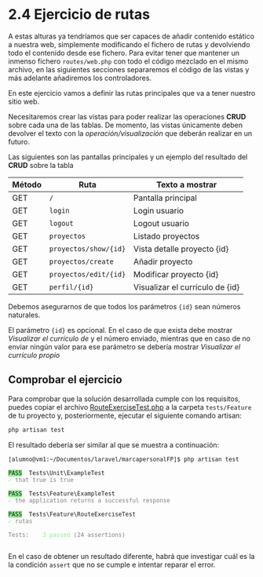 # 2.4 Ejercicio de rutas

A estas alturas ya tendríamos que ser capaces de añadir contenido estático a nuestra web, simplemente modificando el fichero de rutas y devolviendo todo el contenido desde ese fichero. Para evitar tener que mantener un inmenso fichero `routes/web.php` con todo el código mezclado en el mismo archivo, en las siguientes secciones separaremos el código de las vistas y más adelante añadiremos los controladores.

En este ejercicio vamos a definir las rutas principales que va a tener nuestro sitio web.

Necesitaremos crear las vistas para poder realizar las operaciones **CRUD** sobre cada una de las tablas. De momento, las vistas únicamente deben devolver el texto con la _operación/visualización_ que deberán realizar en un futuro.

Las siguientes son las pantallas principales y un ejemplo del resultado del **CRUD** sobre la tabla 

Método | Ruta | Texto a mostrar
-------|------|-------
GET | `/` | Pantalla principal
GET | `login` | Login usuario
GET | `logout` | Logout usuario
GET | `proyectos` | Listado proyectos
GET | `proyectos/show/{id}` | Vista detalle proyecto {id}
GET | `proyectos/create` | Añadir proyecto
GET | `proyectos/edit/{id}` | Modificar proyecto {id}
GET | `perfil/{id}` | Visualizar el currículo de {id}

Debemos asegurarnos de que todos los parámetros `{id}` sean números naturales.

El parámetro `{id}` es opcional. En el caso de que exista debe mostrar _Visualizar el currículo de_ y el número enviado, mientras que en caso de no enviar ningún valor para ese parámetro se debería mostrar _Visualizar el currículo propio_

## Comprobar el ejercicio

Para comprobar que la solución desarrollada cumple con los requisitos, puedes copiar el archivo [RouteExerciseTest.php](./materiales/ejercicios-laravel/tests/Feature/RouteExerciseTest.php) a la carpeta `tests/Feature` de tu proyecto y, posteriormente, ejecutar el siguiente comando artisan:

```bash
php artisan test
```

El resultado debería ser similar al que se muestra a continuación:
<small>
<pre>
[alumno@vm1:~/Documentos/laravel/marcapersonalFP]$ php artisan test

<span style="background-color: lightgreen">PASS</span>  Tests\Unit\ExampleTest
<span style="color: lightgreen">✓</span> <span style="color: gray">that true is true</span>

<span style="background-color: lightgreen">PASS</span>  Tests\Feature\ExampleTest
<span style="color: lightgreen">✓</span> <span style="color: gray">the application returns a successful response</span>

<span style="background-color: lightgreen">PASS</span>  Tests\Feature\RouteExerciseTest
<span style="color: lightgreen">✓</span> <span style="color: gray">rutas</span>

<span style="color: gray">Tests:    <span style="color: lightgreen">3 passed</span> (24 assertions)</span>
</span>
</pre>
</small>

En el caso de obtener un resultado diferente, habrá que investigar cuál es la la condición `assert` que no se cumple e intentar reparar el error.
